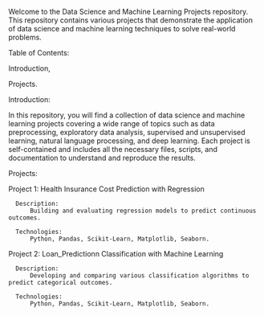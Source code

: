 Welcome to the Data Science and Machine Learning Projects repository. This repository contains various projects that demonstrate the application of data science and machine learning techniques to solve real-world problems.

Table of Contents:

  Introduction, 

  Projects.

Introduction:

  In this repository, you will find a collection of data science and machine learning projects covering a wide range of topics such as data preprocessing, exploratory data analysis, supervised and unsupervised learning, natural language processing, and deep learning. Each project is self-contained and includes all the necessary files, scripts, and documentation to understand and reproduce the results.

Projects:

Project 1: Health Insurance Cost Prediction with Regression

      Description: 
          Building and evaluating regression models to predict continuous outcomes.
      
      Technologies: 
          Python, Pandas, Scikit-Learn, Matplotlib, Seaborn.


Project 2: Loan_Predictionn Classification with Machine Learning

      Description: 
          Developing and comparing various classification algorithms to predict categorical outcomes.
      
      Technologies: 
          Python, Pandas, Scikit-Learn, Matplotlib, Seaborn.
